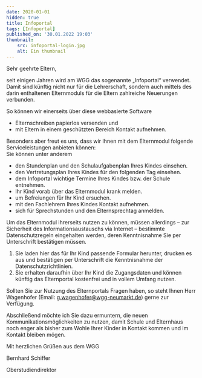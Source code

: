 ```yaml
---
date: 2020-01-01
hidden: true
title: Infoportal
tags: [Infoportal]
published_on: '30.01.2022 19:03'
thumbnail: 
    src: infoportal-login.jpg
    alt: Ein thumbnail
---
```

<p>Sehr geehrte Eltern,</p>

<p>
    seit einigen Jahren wird am WGG das sogenannte „Infoportal“ verwendet. Damit sind künftig nicht nur für die Lehrerschaft, sondern auch mittels des darin enthaltenen Elternmoduls für die Eltern zahlreiche Neuerungen verbunden.
</p>
<p>
    So können wir einerseits über diese webbasierte Software
</p>
<ul>
    <li>Elternschreiben papierlos versenden und</li>
    <li>mit Eltern in einem geschützten Bereich Kontakt aufnehmen.</li>
</ul>
<p>Besonders aber freut es uns, dass wir Ihnen mit dem Elternmodul folgende Serviceleistungen anbieten können:<br> Sie können unter anderem</p>

<ul>
    <li>den Stundenplan und den Schulaufgabenplan Ihres Kindes einsehen.</li>
    <li>den Vertretungsplan Ihres Kindes für den folgenden Tag einsehen.</li>
    <li>dem Infoportal wichtige Termine Ihres Kindes bzw. der Schule entnehmen.</li>
    <li>Ihr Kind vorab über das Elternmodul krank melden.</li>
    <li>um Befreiungen für Ihr Kind ersuchen.</li>
    <li>mit den Fachlehrern Ihres Kindes Kontakt aufnehmen.</li>
    <li>sich für Sprechstunden und den Elternsprechtag anmelden.</li>
</ul>
<p>
    Um das Elternmodul ihrerseits nutzen zu können, müssen allerdings – zur Sicherheit des Informationsaustauschs via Internet – bestimmte Datenschutzregeln eingehalten werden, deren Kenntnisnahme Sie per Unterschrift bestätigen müssen.</p>
<ol>
    <li>
        Sie laden <inertia-link href="/infoportal-anmeldung">hier</inertia-link> das für Ihr Kind passende Formular herunter, drucken es aus und bestätigen per Unterschrift die Kenntnisnahme der Datenschutzrichtlinien.</li>
    <li>
        Sie erhalten daraufhin über Ihr Kind die Zugangsdaten und können künftig das Elternportal kostenfrei und in vollem Umfang nutzen.</li>
</ol>
<p>
    Sollten Sie zur Nutzung des Elternportals Fragen haben, so steht Ihnen Herr Wagenhofer (Email: <a href="mailto:g.wagenhofer@wgg-neumarkt.de">g.wagenhofer@wgg-neumarkt.de</a>) gerne zur Verfügung. </p>
<p>
    Abschließend möchte ich Sie dazu ermuntern, die neuen Kommunikationsmöglichkeiten zu nutzen, damit Schule und Elternhaus noch enger als bisher zum Wohle Ihrer Kinder in Kontakt kommen und im Kontakt bleiben mögen.</p>

<p>Mit herzlichen Grüßen aus dem WGG</p>
<p>Bernhard Schiffer</p>
<p>Oberstudiendirektor</p>